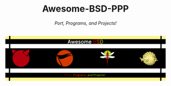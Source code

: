 # <div align="center">Awesome-BSD-PPP</div>
###### <div align="center">Port, Programs, and Projects!</div>

![BSD Banner](img/BSDGitLogo.png)

##
